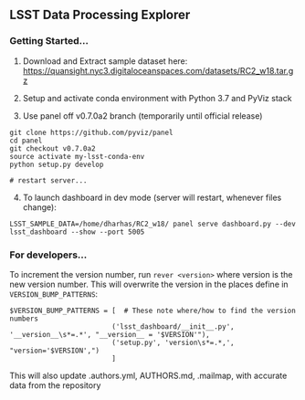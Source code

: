
## LSST Data Processing Explorer

### Getting Started...

1. Download and Extract sample dataset here:
https://quansight.nyc3.digitaloceanspaces.com/datasets/RC2_w18.tar.gz

2. Setup and activate conda environment with Python 3.7 and PyViz stack

3. Use panel off v0.7.0a2 branch (temporarily until official release)
```
git clone https://github.com/pyviz/panel
cd panel
git checkout v0.7.0a2
source activate my-lsst-conda-env
python setup.py develop

# restart server...
```

4. To launch dashboard in dev mode (server will restart, whenever files change):

`LSST_SAMPLE_DATA=/home/dharhas/RC2_w18/ panel serve dashboard.py --dev lsst_dashboard --show --port 5005`

### For developers...
To increment the version number, run `rever <version>` 
where version is the new version number. This will overwrite
the version in the places define in `VERSION_BUMP_PATTERNS`:  
```
$VERSION_BUMP_PATTERNS = [  # These note where/how to find the version numbers
                         ('lsst_dashboard/__init__.py', '__version__\s*=.*', "__version__ = '$VERSION'"),
                         ('setup.py', 'version\s*=.*,', "version='$VERSION',")
                         ]
```

This will also update .authors.yml, AUTHORS.md, .mailmap, with accurate data from the repository
